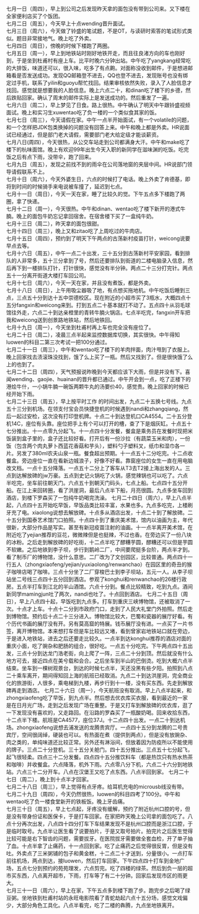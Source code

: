 七月一日（周四），早上到公司之后发现昨天拿的面包没有带到公司来。又下楼在全家便利店买了个饭团。</br>
七月二日（周五），今天早上十点wending晋升面试。</br>
七月三日（周六），今天做了铃盛的笔试题，不是OT，与读研时索答的笔试形式类似。题目非常接地气。晚上吃了外卖。</br>
七月四日（周日），傍晚的时候下楼跑了两圈。</br>
七月五日（周一），早上到地铁站时刚好地铁开走，而且往良渚方向的车也刚好到，于是坐到杜甫村有座上车。比平时晚六分钟出站。中午吃了yangkang经常吃的大排饭，味道还可以，很入味，吃多了有点齁。对面称没收到邮件，于是想进邮箱看是否发送成功。发现QQ邮箱登不进去，QQ也登不进去，发现账号也没有绑定过手机，联系了yilin和guoyu帮忙找回。结果审核依然失败，录入了人脸信息才找回。感觉就是想要我的人脸信息。晚上六点二十，和dinan吃了楼下的乡德，然后跌贴回家。确认了周末的邮件实际上是发送成功的。然后重发了一遍。</br>
七月六日（周二），早上梦见了日食。路上很热。中午确认了明天中午跟铃盛视频面试。晚上和实习生xuwentao吃了负一楼的一个类似食其家的饭。</br>
七月七日（周三），今天请假在家。中午一点半开始面试，有一个volatile的问题，和一个怎样把JDK包类换掉的问题没有回答上来。中午和晚上都是外卖。HR说面试已经通过，但是部门老大请假，需要部门老大给定级才能谈薪资。</br>
七月八日(周四），今天很热，从公交车站走到公司都满身大汗。中午和make吃了楼下的杭味面馆。晚上有欢迎99年出生今天入职的新同学在滋味渊的吃饭。吃完饭之后有点下雨，没带伞，跑了回来。</br>
七月九日（周五），发现之前找不到的雨伞在公司落地窗的夹层中间。HR说部门领导请假联系不上。</br>
七月十日（周六），今天外婆生日，六点的时候打了电话。晚上外卖了肯德基，即将到时间的时候骑手来电说被车撞了，延迟到七点。</br>
七月十一日（周日），今天一天在家，睡了比较久的觉。下午五点多下楼跑了两圈，拿了快递。</br>
七月十二日（周一），今天很热。中午和dinan、wentao吃了楼下新开的港式牛腩。晚上的面包牛奶忘记拿回宿舍。在宿舍楼下买了一盒纯牛奶。</br>
七月十三日（周二），昨天拿的面包很甜。</br>
七月十四日（周三），晚上又和zitao吃了上周吃过的牛肉店。</br>
七月十五日（周四），预约到了明天下午两点的古荡新村疫苗打针，weicong说要早点去等。</br>
七月十六日（周五），中午一点二十出发，三十五分到古荡新村平安家园，看到排队的人非常多，五十三分拿到了号，然后还要排队到街道的二楼电脑录入信息，然后再下到一楼排队打针，打针很快，感觉没有半分钟。两点二十三分打完针。两点五十一分离开街道大楼打车回公司。</br>
七月十七日（周六），今天一天在家，并且没有煮饭，都是外卖。</br>
七月十八日（周日），上午用吸尘器吸了地，有点想买拖地机。中午吃饭后睡到三点，三点五十分到达十五中崇德校区。现在附近的小超市买了3瓶水，大概四点十五分fangxin和weicong来到。打到五点二十基本就打不动了。五点四十从羽毛球馆往外走，六点二十到达亲橙里的青转牛腩火锅店。七点半吃完，fangxin开车把我和weicong送到创景路地铁站，然后地铁回。</br>
七月十九日（周一），今天坐到杜甫村再上车也完全没有座位了。</br>
七月二十日（周二），凌晨三点半起来监控数据库切换，其实很快。中午得知luowen的科目二第三次考试一把100分通过。</br>
七月二十一日（周三），中午和wentao吃了楼下的羊肉拌面，肉汁甩到了衣服上。晚上回家找去渍滚珠没找到，饿了么上买了一瓶。然后又找到了。但是很快饿了么上的也到了。</br>
七月二十二日（周四），天气预报说昨晚到今天都应该下大雨，但是并没有下。喜闻wending、gaojie、huainan的晋升都已通过。中午开会到一点，吃了正楼下的港烩牛什，一小锅牛腩一碗饭两颗牛丸的汤要价40，感觉贵。晚上回家的时候已经开始下雨。</br>
七月二十三日（周五），早上按平时工作 的时间出发，九点二十五换七号线。九点五十三分到机场。在领支付宝会员快捷登机的时候遇到nandi和zhangqiang，然后一起过安检，这次没有打印登机牌。十点二十到达登机口CA4554。二十五分登机14C，座位有头靠。座位把手上有个可以打开的槽，查了下是烟灰缸。十点五十七分推出。十一点零九分起飞。十一点四十分发餐，餐盒是乘务员在发餐时现把米饭装到盒子里的，盒子还比较好看。打开后有一份沙拉（有蔬菜玉米和肉），一份饭（包含两个肉丸萝卜西蓝花香菇和芋头），塑料勺子塑料叉，纸巾和湿巾各一片。另发了380ml农夫山泉一瓶。餐食超出预期。十一点五十二分吃完。十二点收餐盒。旁边座位一直在看新边城浪子，好像不好看。靠窗座位的女生一直在用电脑改文档。一点十五分降落。一点五十二分上了客车从T3去T2接上海出发的人。三点到达解放碑的jw万豪。五点到史记火锅吃了火锅，感觉辣锅也可以吃了。六点半吃完，坐车前往朝天门。六点五十到朝天门码头，七点上船。七点四十五分开船。在江上来回转圈，看了洪崖洞，最后八点半下船，月亮很圆。九点多坐车回到酒店，到楼下罗森买了一包纯牛奶喝完洗澡。
七月二十四日（周六），早上八点半起，八点四十五开始吃早饭，早饭品类比较丰富，水果也多。九点多吃完，上楼刷牙充了电。xiaolong说想去解放碑。十点多从酒店出发，十点二十到了解放碑。二十五分到国泰艺术馆门口拍照。十点四十到了重庆美术馆，馆内以油画为主，年代很新，大部分作品是写实。甚至有新冠疫苗注射的油画。十一点半离开美术馆，在附近吃了yejian推荐的豆花，微微辣但是也挺辣，不过也香。在旁边买了一份八块的冰粉。之后走到解放碑的好吃街，十二点半吃了醪糟芋圆，醪糟还可以但是芋圆不软嫩。之后地铁到李子坝，步行到鹅岭二厂，中间要爬挺多台阶，两点半才到。看了制币厂的博物馆，没什么意思。二厂改为了文创园区，比较普通。两点四十一行五人（zhongxiaofeng/yejian/yuxiaolong/renwanchao）在园区里的奇丑的猴子咖啡店喝了咖啡。三点十分坐了二厂穿梭巴士到李子坝站，五元一人。从李子坝站坐二号线三点四十五分回到酒店。参观了konghui和renwanchao的26楼行政房。五点半打车到江北的半山酒馆。六点十分到。餐点比较精致，吃到九点。酒间新同学mamingjun吐了两次，nandi也吐了。十点回到酒店。
七月二十五日（周日），早上八点四十起，早饭吃到九点多。打车到重庆三峡博物馆，还被取消了一次。十点才上车。十点十二分到市政府门口，走到了人民大礼堂门外拍照。然后走到博物馆。预约后十点二十三分进入。博物馆比较大，巴蜀和瓷器的展厅好看。有个历代书画的展厅没有开。另有莫高窟的特展。钱币展厅没有进。一点买了一片书签，离开博物馆。本来想打车但是车比较远又堵，看到曾家岩地铁站口就在旁边，于是进入地铁站，进去之后还要走比较久。一点半到达konghui推荐的酒店对面的重庆小面，吃了豌杂和肥肠的组合，很好吃。一点五十分吃完。下午两点四十五出发，三点十分到达龙门浩老街，向上爬了一阵，三点二十分到顶。然后就没有什么地方可去，接近四点在美兮载和会合。之后坐车到半山的巴倒烫。吃到大概六点半结束。坐车到一棵树观景台，到达的时候七点半，天还没黑有些夕阳。拍照到八点二十乘车离开，期间得知回上海的航班已经取消。九点二十到达洪崖洞，完全商业化的旅游街，人很多，乘电梯到九楼，再步行到十一楼，没有买东西。先走到解放碑再走到酒店。
七月二十六日（周一），今天航班没有取消。早上八点半起来，和zhongxiaofeng吃了早饭，到九点半。然后想去优衣库买衣服，看到最近的一家是在日月光广场，走到之后发现广场在重整。于是又打车到解放碑的优衣库，逛了一下发现没有喜欢的，又走路回。在沿路的罗森买了一瓶酸奶喝。回来收拾东西，十二点半下楼。航班是CA4577，座位37J。十二点四十出发。一点二十到达机场。zhongxiaofeng说想去浦发送的龙腾贵宾厅。一点四十五分到龙腾的二号贵宾厅，空间很阔绰，硬装也可以。有热面在煮（提供到两点），但是没有放豌杂、肉之类的，单纯味道还比较正常。另外还有淋浴间，但放着因为防疫所以不能使用的牌子。三点二十分登机。三十五分关舱门。四十五分推出。三点五十七分起飞，起飞很轻柔。四点三十二分发餐。四点四十五分推饮料车（都是热饮只有热水热茶和咖啡）并收餐盒。六点降落，机外下雨。六点零八分下机，六点二十六分到地铁站。六点三十二分开车。八点在汉堡王又吃了点东西。八点半回到家。
七月二十七日（周二），晚上到十点半才回家。</br>
七月二十八日（周三），早上觉得有点牙疼。给耳机充电的microusb线没有带。</br>
七月二十九日（周四），今天仍然很热，luowen的科目四考了100分。中午和wentao吃了负一楼食堂新开的铁板饭。晚上牙齿痛。</br>
七月三十日（周五），早上七点起，牙疼没有缓解，预约了附近杭州口腔的号，但是没有带身份证和医保卡，于是打车回家。在家把昨天晚上公司拿的面包吃了。八点十分再次出发，八点四十四分打车下车结果发现不是杭州口腔而是浙江口腔，于是临时取号。九点半让医生看了说要拍片，于是又取号拍片。拍完片之后医生觉得比较可能是右下智齿的问题，需要拔牙。在医院拔牙需要做全套血检，开了单子抽了血。十点半拿了止痛药，十一点回到家。吃了止痛药之后觉得很反胃，但是没有吐。外卖点了三米粥铺的包子和黄金糕，十二点二十才送到，分量很小。一点打车前往机场，两点到达，接luowen，然后打车回家。下午四点四十打车到金地广场，五点七分到预约的苑苑理发，六点剪完。吃了四楼的绿茶。然后到负一层的超市买东西，八点离开超市，下雨，打车等了有二十分钟。回家后发现市区的雨更大。</br>
七月三十一日（周六），早上在家，下午五点多到楼下跑了步。跑完步之后喝了绿豆粥。坐地铁到杜甫村站的永旺电影院看了青蛇劫起六点十五分场，感觉文戏偏少，大部分角色工具化。八点半看完，吃了二楼的犇腾，九点坐地铁离开。</br>

